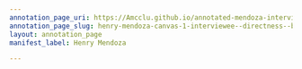 ```yaml
---
annotation_page_uri: https://Amcclu.github.io/annotated-mendoza-interview/annotations/henry-mendoza-canvas-1-interviewee--directness--body-language--nod--squint--head-tilt-.json
annotation_page_slug: henry-mendoza-canvas-1-interviewee--directness--body-language--nod--squint--head-tilt-
layout: annotation_page
manifest_label: Henry Mendoza

---
```

